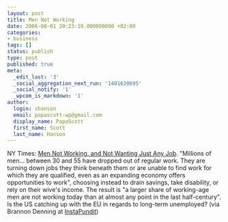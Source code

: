 ```yaml
---
layout: post
title: Men Not Working
date: 2006-08-01 20:23:19.000000000 +02:00
categories:
- business
tags: []
status: publish
type: post
published: true
meta:
  _edit_last: '3'
  _social_aggregation_next_run: '1401630695'
  _social_notify: '1'
  _wpcom_is_markdown: '1'
author:
  login: shanson
  email: papascott-wp@gmail.com
  display_name: PapaScott
  first_name: Scott
  last_name: Hanson
---
```

<p>NY Times: <a href="http://www.nytimes.com/2006/07/31/business/31men.html?ex=1154577600&amp;en=4c7e6806162a74f1&amp;ei=5087%0A">Men Not Working, and Not Wanting Just Any Job</a>. "Millions of men... between 30 and 55 have dropped out of regular work. They are turning down jobs they think beneath them or are unable to find work for which they are qualified, even as an expanding economy offers opportunities to work", choosing instead to drain savings, take disability, or rely on their wive's income. The result is "a larger share of working-age men are not working today than at almost any point in the last half-century". Is the US catching up with the EU in regards to long-term unemployed? (via Brannon Denning at <a href="http://instapundit.com/archives/031717.php">InstaPundit</a>)</p>
